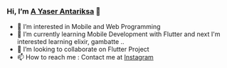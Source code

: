 ### Hi, I’m [A Yaser Antariksa](https://yaserantariksa.github.io/) 👋 
- 👀 I’m interested in Mobile and Web Programming
- 🌱 I’m currently learning Mobile Development with Flutter and next I'm interested learning elixir, gambatte ..
- 💞️ I’m looking to collaborate on Flutter Project
- 📫 How to reach me : Contact me at [Instagram](https://www.instagram.com/yaserantariksa/)

<!---
yaserantariksa/yaserantariksa is a ✨ special ✨ repository because its `README.md` (this file) appears on your GitHub profile.
You can click the Preview link to take a look at your changes.
--->
